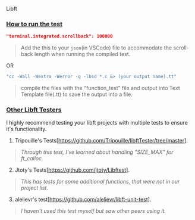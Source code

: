 Libft

### <ins>How to run the test</ins>
```json
"terminal.integrated.scrollback": 100000
```
> Add the this to your `json`(in VSCode) file to accommodate the scroll-back length when running the compiled test.

OR

```bash
"cc -Wall -Wextra -Werror -g -lbsd *.c &> (your output name).tt"
```
> compile the files with the "function_test" file and output into Text Template file(.tt) to save the output into a file.


### <ins>Other Libft Testers</ins>
I highly recommend testing your libft projects with multiple tests to ensure it's functionality.

1) Tripouille's Tests[https://github.com/Tripouille/libftTester/tree/master].
> *Through this test, I've learned about handling "SIZE_MAX" for ft_calloc.*

2) Jtoty's Tests[https://github.com/jtoty/Libftest].
> *This has tests for some additional functions, that were not in our project list.*

3) alelievr's test[https://github.com/alelievr/libft-unit-test].
> *I haven't used this test myself but saw other peers using it.*
